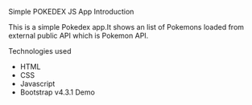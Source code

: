 Simple POKEDEX JS App
Introduction

This is a simple Pokedex app.It shows an list of Pokemons loaded from external public API which is Pokemon API.




Technologies used
* HTML
* CSS
* Javascript
* Bootstrap v4.3.1
Demo

